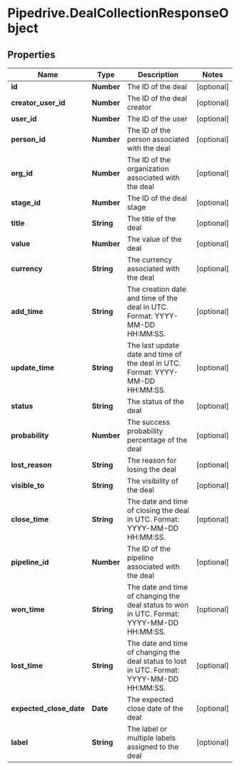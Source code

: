 # Pipedrive.DealCollectionResponseObject

## Properties

Name | Type | Description | Notes
------------ | ------------- | ------------- | -------------
**id** | **Number** | The ID of the deal | [optional] 
**creator_user_id** | **Number** | The ID of the deal creator | [optional] 
**user_id** | **Number** | The ID of the user | [optional] 
**person_id** | **Number** | The ID of the person associated with the deal | [optional] 
**org_id** | **Number** | The ID of the organization associated with the deal | [optional] 
**stage_id** | **Number** | The ID of the deal stage | [optional] 
**title** | **String** | The title of the deal | [optional] 
**value** | **Number** | The value of the deal | [optional] 
**currency** | **String** | The currency associated with the deal | [optional] 
**add_time** | **String** | The creation date and time of the deal in UTC. Format: YYYY-MM-DD HH:MM:SS. | [optional] 
**update_time** | **String** | The last update date and time of the deal in UTC. Format: YYYY-MM-DD HH:MM:SS. | [optional] 
**status** | **String** | The status of the deal | [optional] 
**probability** | **Number** | The success probability percentage of the deal | [optional] 
**lost_reason** | **String** | The reason for losing the deal | [optional] 
**visible_to** | **String** | The visibility of the deal | [optional] 
**close_time** | **String** | The date and time of closing the deal in UTC. Format: YYYY-MM-DD HH:MM:SS. | [optional] 
**pipeline_id** | **Number** | The ID of the pipeline associated with the deal | [optional] 
**won_time** | **String** | The date and time of changing the deal status to won in UTC. Format: YYYY-MM-DD HH:MM:SS. | [optional] 
**lost_time** | **String** | The date and time of changing the deal status to lost in UTC. Format: YYYY-MM-DD HH:MM:SS. | [optional] 
**expected_close_date** | **Date** | The expected close date of the deal | [optional] 
**label** | **String** | The label or multiple labels assigned to the deal | [optional] 


